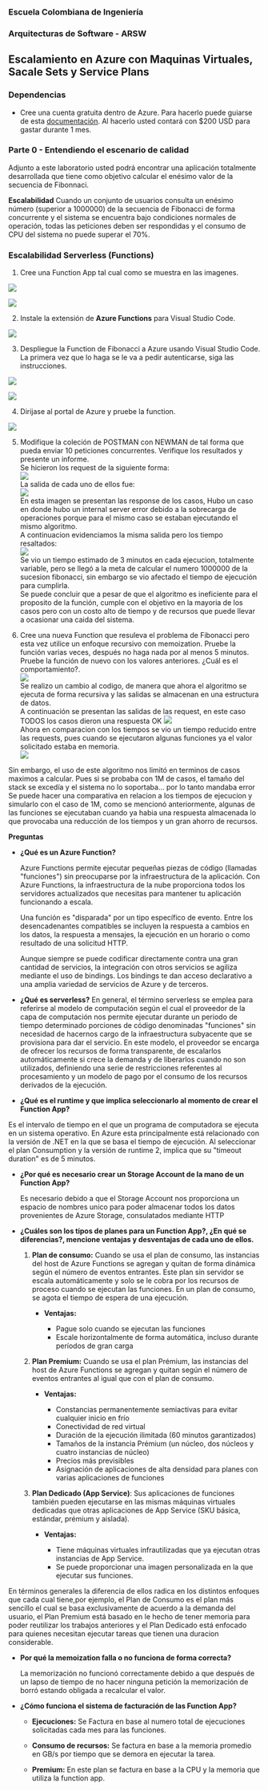 ﻿### Escuela Colombiana de Ingeniería
### Arquitecturas de Software - ARSW

## Escalamiento en Azure con Maquinas Virtuales, Sacale Sets y Service Plans

### Dependencias
* Cree una cuenta gratuita dentro de Azure. Para hacerlo puede guiarse de esta [documentación](https://azure.microsoft.com/en-us/free/search/?&ef_id=Cj0KCQiA2ITuBRDkARIsAMK9Q7MuvuTqIfK15LWfaM7bLL_QsBbC5XhJJezUbcfx-qAnfPjH568chTMaAkAsEALw_wcB:G:s&OCID=AID2000068_SEM_alOkB9ZE&MarinID=alOkB9ZE_368060503322_%2Bazure_b_c__79187603991_kwd-23159435208&lnkd=Google_Azure_Brand&dclid=CjgKEAiA2ITuBRDchty8lqPlzS4SJAC3x4k1mAxU7XNhWdOSESfffUnMNjLWcAIuikQnj3C4U8xRG_D_BwE). Al hacerlo usted contará con $200 USD para gastar durante 1 mes.

### Parte 0 - Entendiendo el escenario de calidad

Adjunto a este laboratorio usted podrá encontrar una aplicación totalmente desarrollada que tiene como objetivo calcular el enésimo valor de la secuencia de Fibonnaci.

**Escalabilidad**
Cuando un conjunto de usuarios consulta un enésimo número (superior a 1000000) de la secuencia de Fibonacci de forma concurrente y el sistema se encuentra bajo condiciones normales de operación, todas las peticiones deben ser respondidas y el consumo de CPU del sistema no puede superar el 70%.

### Escalabilidad Serverless (Functions)

1. Cree una Function App tal cual como se muestra en las  imagenes.

![](images/part3/part3-function-config.png)

![](images/part3/part3-function-configii.png)

2. Instale la extensión de **Azure Functions** para Visual Studio Code.

![](images/part3/part3-install-extension.png)

3. Despliegue la Function de Fibonacci a Azure usando Visual Studio Code. La primera vez que lo haga se le va a pedir autenticarse, siga las instrucciones.

![](images/part3/part3-deploy-function-1.png)

![](images/part3/part3-deploy-function-2.png)

4. Dirijase al portal de Azure y pruebe la function.

![](images/part3/part3-test-function.png)

5. Modifique la coleción de POSTMAN con NEWMAN de tal forma que pueda enviar 10 peticiones concurrentes. Verifique los resultados y presente un informe.  
Se hicieron los request de la siguiente forma:  
![](images/AlgoritmoNormal/1.png)  
La salida de cada uno de ellos fue:  
![](images/AlgoritmoNormal/2.png)  
En esta imagen se presentan las response de los casos, Hubo un caso en donde hubo un internal server error debido a la sobrecarga de operaciones porque para el mismo caso se estaban ejecutando el mismo algoritmo.  
A continuacion evidenciamos la misma salida pero los tiempo resaltados:  
![](images/AlgoritmoNormal/3.png)  
Se vio un tiempo estimado de 3 minutos en cada ejecucion, totalmente variable, pero se llegó a la meta de calcular el numero 1000000 de la sucesion fibonacci, sin embargo se vio afectado el tiempo de ejecución para cumplirla.  
Se puede concluir que a pesar de que el algoritmo es ineficiente para el proposito de la función, cumple con el objetivo en la mayoria de los casos pero con un costo alto de tiempo y de recursos que puede llevar a ocasionar una caida del sistema.

6. Cree una nueva Function que resuleva el problema de Fibonacci pero esta vez utilice un enfoque recursivo con memoization. Pruebe la función varias veces, después no haga nada por al menos 5 minutos. Pruebe la función de nuevo con los valores anteriores. ¿Cuál es el comportamiento?.  
![](images/AlgoritmoNuevo/1.png)  
Se realizo un cambio al codigo, de manera que ahora el algoritmo se ejecuta de forma recursiva y las salidas se almacenan en una estructura de datos.  
A continuación se presentan las salidas de las request, en este caso TODOS los casos dieron una respuesta OK 
![](images/AlgoritmoNuevo/2.png)  
Ahora en comparacion con los tiempos se vio un tiempo reducido entre las requests, pues cuando se ejecutaron algunas funciones ya el valor solicitado estaba en memoria.  
![](images/AlgoritmoNuevo/3.png)  
  
Sin embargo, el uso de este algoritmo nos limitó en terminos de casos maximos a calcular. Pues si se probaba con 1M de casos, el tamaño del stack se excedía y el sistema no lo soportaba... por lo tanto mandaba error  
Se puede hacer una comparativa en relacion a los tiempos de ejecucion y simularlo con el caso de 1M, como se mencionó anteriormente, algunas de las funciones se ejecutaban cuando ya habia una respuesta almacenada lo que provocaba una reducción de los tiempos y un gran ahorro de recursos.

**Preguntas**

* **¿Qué es un Azure Function?**

  Azure Functions permite ejecutar pequeñas piezas de código (llamadas "funciones") sin preocuparse por la infraestructura de la          aplicación. Con Azure Functions, la infraestructura de la nube proporciona todos los servidores actualizados que necesitas  para mantener tu aplicación funcionando a escala.

   Una función es "disparada" por un tipo específico de evento. Entre los desencadenantes compatibles se incluyen la respuesta a cambios en los datos, la respuesta a mensajes, la ejecución en un horario o como resultado de una solicitud HTTP.

   Aunque siempre se puede codificar directamente contra una gran cantidad de servicios, la integración con otros servicios se 
   agiliza mediante el uso de bindings. Los bindings te dan acceso declarativo a una amplia variedad de servicios de Azure y de 
   terceros.
    
* **¿Qué es serverless?**
    En general, el término serverless se emplea para referirse al modelo de computación según el cual el proveedor de la capa de computación nos permite ejecutar durante un periodo de tiempo determinado porciones de código denominadas "funciones" sin necesidad de hacernos cargo de la infraestructura subyacente que se provisiona para dar el servicio. En este modelo, el proveedor se encarga de ofrecer los recursos de forma transparente, de escalarlos automáticamente si crece la demanda y de liberarlos cuando no son utilizados, definiendo una serie de restricciones referentes al procesamiento y un modelo de pago por el consumo de los recursos derivados de la ejecución.
    
* **¿Qué es el runtime y que implica seleccionarlo al momento de crear el Function App?**

Es el intervalo de tiempo en el que un programa de computadora se ejecuta en un sistema operativo. En Azure esta principalmente está relacionado con la versión de .NET en la que se basa el tiempo de ejecución.
  Al seleccionar el plan Consumption y la versión de runtime 2, implica que su "timeout duration" es de 5 minutos.
  
* **¿Por qué es necesario crear un Storage Account de la mano de un Function App?**

  Es necesario debido a que el Storage Account nos proporciona un espacio de nombres unico para poder almacenar todos los datos  
  provenientes de Azure   Storage, consulatados mediante HTTP
  
* **¿Cuáles son los tipos de planes para un Function App?, ¿En qué se diferencias?, mencione ventajas y desventajas de cada uno de ellos.**
  
  1. **Plan de consumo:** Cuando se usa el plan de consumo, las instancias del host de Azure Functions se agregan y quitan de forma dinámica según el número de eventos entrantes. Este plan sin servidor se escala automáticamente y solo se le cobra por los  recursos de proceso cuando se ejecutan las funciones. En un plan de consumo, se agota el tiempo de espera de una ejecución.

      * **Ventajas:**

        * Pague solo cuando se ejecutan las funciones
        * Escale horizontalmente de forma automática, incluso durante períodos de gran carga

  2. **Plan Premium:** Cuando se usa el plan Prémium, las instancias del host de Azure Functions se agregan y quitan según el número  de eventos entrantes al igual que con el plan de consumo.
  
      * **Ventajas:**
      
        * Constancias permanentemente semiactivas para evitar cualquier inicio en frío
        * Conectividad de red virtual
        * Duración de la ejecución ilimitada (60 minutos garantizados)
        * Tamaños de la instancia Prémium (un núcleo, dos núcleos y cuatro instancias de núcleo)
        * Precios más previsibles
        * Asignación de aplicaciones de alta densidad para planes con varias aplicaciones de funciones
        
  3. **Plan Dedicado (App Service)**: Sus aplicaciones de funciones también pueden ejecutarse en las mismas máquinas virtuales   dedicadas que otras aplicaciones de App Service (SKU básica, estándar, prémium y aislada).
 
        * **Ventajas:**
        
          * Tiene máquinas virtuales infrautilizadas que ya ejecutan otras instancias de App Service.
          * Se puede proporcionar una imagen personalizada en la que ejecutar sus funciones.
              
 En términos generales la diferencia de ellos radica en los distintos enfoques que cada cual tiene,por ejemplo, el Plan de Consumo es el plan más sencillo el cual se basa exclusivamente de acuerdo a la demanda del usuario, el Plan Premium está basado en le hecho de tener memoria para poder reutilizar los trabajos anteriores y el Plan Dedicado está enfocado para quienes necesitan ejecutar tareas que tienen una duracion considerable.
         
* **Por qué la memoization falla o no funciona de forma correcta?**

  La memorización no funcionó correctamente debido a que después de un lapso de tiempo de no hacer ninguna petición la memorización de borró estando obligada a recalcular el valor.
  
* **¿Cómo funciona el sistema de facturación de las Function App?**

     * **Ejecuciones:** Se Factura en base al numero total de ejecuciones solicitadas cada mes para las funciones.

     * **Consumo de recursos:** Se factura en base a la memoria promedio en GB/s por tiempo que se demora en ejecutar la tarea.

     * **Premium:** En este plan se factura en base a la CPU y la memoria que utiliza la function app.


